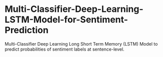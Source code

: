 # Multi-Classifier-Deep-Learning-LSTM-Model-for-Sentiment-Prediction
Multi-Classifier Deep Learning Long Short Term Memory (LSTM) Model to predict probabilities of sentiment labels at sentence-level.
